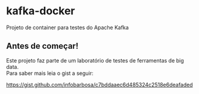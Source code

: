 kafka-docker
=================

Projeto de container para testes do Apache Kafka

## Antes de começar! 
Este projeto faz parte de um laboratório de testes de ferramentas de big data.<br/>
Para saber mais leia o gist a seguir:

https://gist.github.com/infobarbosa/c7bddaaec6d485324c2518e6deafaded


